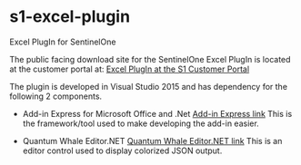 # s1-excel-plugin
Excel PlugIn for SentinelOne 

The public facing download site for the SentinelOne Excel PlugIn is located at the customer portal at:
[Excel PlugIn at the S1 Customer Portal](https://support.sentinelone.com/hc/en-us/articles/115004215085-SentinelOne-Excel-PlugIn)

The plugin is developed in Visual Studio 2015 and has dependency for the following 2 components.

- Add-in Express for Microsoft Office and .Net
[Add-in Express link](https://www.add-in-express.com/add-in-net/index.php)
This is the framework/tool used to make developing the add-in easier.

- Quantum Whale Editor.NET
[Quantum Whale Editor.NET link](http://www.qwhale.net/products/editor.htm)
This is an editor control used to display colorized JSON output.
